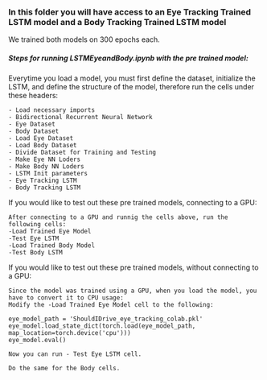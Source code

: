 ### In this folder you will have access to an Eye Tracking Trained LSTM model and a Body Tracking Trained LSTM model  <br />
We trained both models on 300 epochs each. <br />
##### Steps for running LSTMEyeandBody.ipynb with the pre trained model: <br />

Everytime you load a model, you must first define the dataset, initialize the LSTM, and define the structure of the model, therefore run the cells under these headers:
```
- Load necessary imports 
- Bidirectional Recurrent Neural Network
- Eye Dataset
- Body Dataset
- Load Eye Dataset
- Load Body Dataset
- Divide Dataset for Training and Testing
- Make Eye NN Loders
- Make Body NN Loders
- LSTM Init parameters
- Eye Tracking LSTM
- Body Tracking LSTM
```

If you would like to test out these pre trained models, connecting to a GPU:
```
After connecting to a GPU and runnig the cells above, run the following cells:
-Load Trained Eye Model
-Test Eye LSTM
-Load Trained Body Model
-Test Body LSTM
```
If you would like to test out these pre trained models, without connecting to a GPU:
``` 
Since the model was trained using a GPU, when you load the model, you have to convert it to CPU usage: 
Modify the -Load Trained Eye Model cell to the following:

eye_model_path = 'ShouldIDrive_eye_tracking_colab.pkl'
eye_model.load_state_dict(torch.load(eye_model_path, map_location=torch.device('cpu')))
eye_model.eval()

Now you can run - Test Eye LSTM cell.

Do the same for the Body cells. 
```
